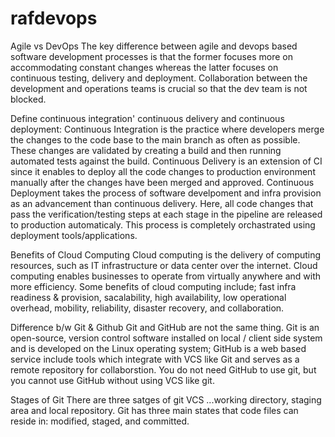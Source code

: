 # rafdevops
Agile vs DevOps
The key difference between agile and devops based software development processes is that the former focuses more on accommodating constant changes whereas the latter focuses on continuous testing, delivery and deployment. Collaboration between the development and operations teams is crucial so that the dev team is not blocked. 

Define continuous integration' continuous delivery and continuous deployment:
Continuous Integration is the practice where developers merge the changes to the code base to the main branch as often as possible. These changes are validated by creating a build and then running automated tests against the build. 
Continuous Delivery is an extension of CI since it enables to deploy all the code changes to production environment manually after the changes have been merged and approved. 
Continuous Deployment takes the process of software develpoment and infra provision as an advancement than continuous delivery. Here, all code changes that pass the verification/testing steps at each stage in the pipeline are released to production automaticaly. This process is completely orchastrated using deployment tools/applications.

Benefits of Cloud Computing
Cloud computing is the delivery of computing resources, such as IT infrastructure or data center over the internet. Cloud computing enables businesses to operate from virtually anywhere and with more efficiency. Some benefits of cloud computing include; fast infra readiness & provision, sacalability, high availability, low operational  overhead, mobility, reliability, disaster recovery, and collaboration.

Difference b/w Git & Github
Git and GitHub are not the same thing. Git is an open-source, version control software installed on local / client side system and is developed on the Linux operating system; GitHub is a web based service include tools which integrate with VCS like Git and serves as a remote repository for collaborstion. You do not need GitHub to use git, but you cannot use GitHub without using VCS like git.

Stages of Git
There are three satges of git VCS ...working directory, staging area and local repository. Git has three main states that code files can reside in: modified, staged, and committed.

